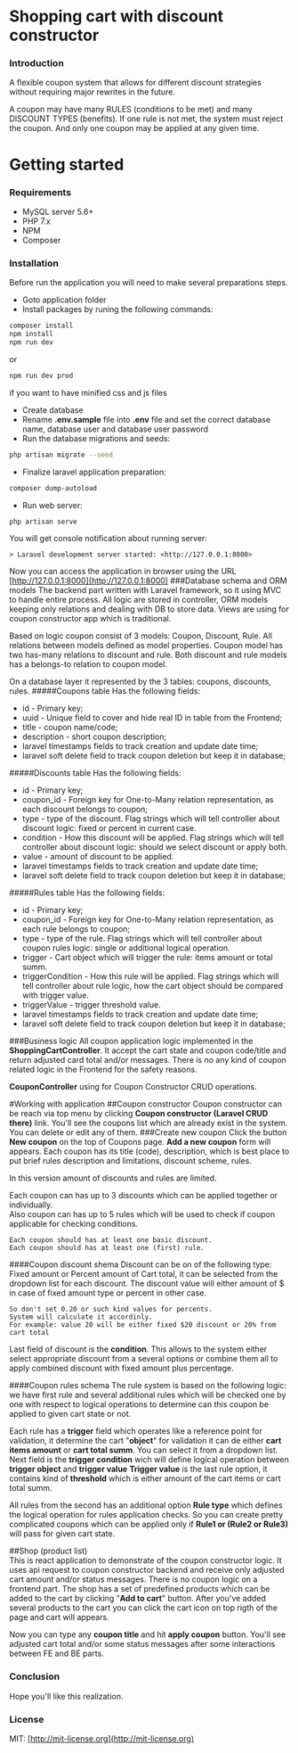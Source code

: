 # Shopping cart with discount constructor

### Introduction
A flexible coupon system that allows for different discount strategies without requiring major rewrites in the future.

A coupon may have many RULES (conditions to be met) and many DISCOUNT TYPES (benefits). If one rule is not met, the system must reject the coupon. And only one coupon may be applied at any given time.


# Getting started
### Requirements
* MySQL server 5.6+
* PHP 7.x
* NPM
* Composer

### Installation
Before run the application you will need to make several preparations steps.
* Goto application folder
* Install packages by runing the following commands:
```bash
composer install
npm install
npm run dev
```
or 
```bash
npm run dev prod
```
if you want to have minified css and js files 

* Create database
* Rename **.env.sample** file into **.env** file and set the correct database name, database user and database user password  
* Run the database migrations and seeds:
```bash
php artisan migrate --seed
```
* Finalize laravel application preparation:
```bash
composer dump-autoload
```
* Run web server:
```bash
php artisan serve
```
You will get console notification about running server: 
```
> Laravel development server started: <http://127.0.0.1:8000>
```
Now you can access the application in browser using the URL [http://127.0.0.1:8000](http://127.0.0.1:8000) 
###Database schema and ORM models
The backend part written with Laravel framework, so it using MVC to handle entire process. All logic are stored in controller,
ORM models keeping only relations and dealing with DB to store data. Views are using for coupon constructor app which is traditional.

Based on logic coupon consist of 3 models: Coupon, Discount, Rule. All relations between models defined as model properties.
Coupon model has two has-many relations to discount and rule. Both discount and rule models has a belongs-to relation to coupon model.
 
On a database layer it represented by the 3 tables: coupons, discounts, rules.
#####Coupons table
Has the following fields:
* id - Primary key;
* uuid - Unique field to cover and hide real ID in table from the Frontend;
* title - coupon name/code;
* description - short coupon description;
* laravel timestamps fields to track creation and update date time;
* laravel soft delete field to track coupon deletion but keep it in database;

#####Discounts table
Has the following fields:
* id - Primary key;
* coupon_id - Foreign key for One-to-Many relation representation, as each discount belongs to coupon;
* type - type of the discount. Flag strings which will tell controller about discount logic: fixed or percent in current case.
* condition - How this discount will be applied. Flag strings which will tell controller about discount logic: should we select discount or apply both.
* value - amount of discount to be applied.
* laravel timestamps fields to track creation and update date time;
* laravel soft delete field to track coupon deletion but keep it in database;

#####Rules table
Has the following fields:
* id - Primary key;
* coupon_id - Foreign key for One-to-Many relation representation, as each rule belongs to coupon;
* type - type of the rule. Flag strings which will tell controller about coupon rules logic: single or additional logical operation.
* trigger - Cart object which will trigger the rule: items amount or total summ. 
* triggerCondition - How this rule will be applied. Flag strings which will tell controller about rule logic, how the cart object should be compared with trigger value.
* triggerValue - trigger threshold value.
* laravel timestamps fields to track creation and update date time;
* laravel soft delete field to track coupon deletion but keep it in database;

###Business logic
All coupon application logic implemented in the **ShoppingCartController**. It accept the cart state and coupon code/title and return adjusted card total and/or messages.
There is no any kind of coupon related logic in the Frontend for the safety reasons.  

**CouponController** using for Coupon Constructor CRUD operations. 

#Working with application
##Coupon constructor
Coupon constructor can be reach via top menu by clicking **Coupon constructor (Laravel CRUD there)** link.
You'll see the coupons list which are already exist in the system. You can delete or edit any of them.
###Create new coupon
Click the button **New coupon** on the top of Coupons page. **Add a new coupon** form will appears.
Each coupon has its title (code), description, which is best place to put brief rules description and limitations, 
discount scheme, rules.  

In this version amount of discounts and rules are limited. 

Each coupon can has up to 3 discounts which can be applied together or individually.  
Also coupon can has up to 5 rules which will be used to check if coupon applicable for checking conditions.
```
Each coupon should has at least one basic discount. 
Each coupon should has at least one (first) rule.            
```
 
####Coupon discount shema
Discount can be on of the following type: Fixed amount or Percent amount of Cart total, it can be selected from the dropdown list for each discount.
The discount value will either amount of $ in case of fixed amount type or percent in other case. 
```
So don't set 0.20 or such kind values for percents. 
System will calculate it accordinly. 
For example: value 20 will be either fixed $20 discount or 20% from cart total            
```
Last field of discount is the **condition**. This allows to the system either select appropriate discount from a several options 
or combine them all to apply combined discount with fixed amount plus percentage.  

####Coupon rules schema
The rule system is based on the following logic: we have first rule and several additional rules which will be checked 
one by one with respect to logical operations to determine can this coupon be applied to  given cart state or not.

Each rule has a **trigger** field which operates like a reference point for validation, it determine the cart "**object**"
for validation it can de either **cart items amount** or **cart total summ**. You can select it from a dropdown list.
Next field is the **trigger condition** wich will define logical operation between **trigger object** and **trigger value**
**Trigger value** is the last rule option, it contains kind of **threshold** which is either amount of the cart items or cart total summ.

All rules from the second has an additional option **Rule type** which defines the logical operation for rules application checks.
So you can create pretty complicated coupons which can be applied only if **Rule1 or (Rule2 or Rule3)** will pass for given cart state.

##Shop (product list)                                                                      
This is react application to demonstrate of the coupon constructor logic. It uses api request to coupon constructor 
backend and receive only adjusted cart amount and/or status messages. There is no coupon logic on a frontend part.
The shop has a set of predefined products which can be added to the cart by clicking "**Add to cart**" button. 
After you've added several products to the cart you can click the cart icon on top rigth of the page and cart will appears.

Now you can type any **coupon title** and hit **apply coupon** button. You'll see adjusted cart total and/or some status
messages after some interactions between FE and BE parts.

### Conclusion
Hope you'll like this realization.

### License
MIT: [http://mit-license.org](http://mit-license.org)
